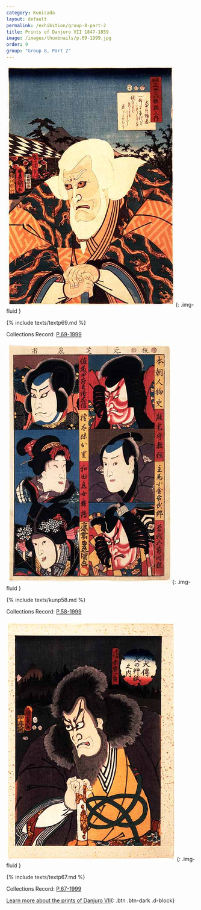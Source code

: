 ```yaml
---
category: Kunisada
layout: default
permalink: /exhibition/group-8-part-2
title: Prints of Danjuro VII 1847-1859
image: /images/thumbnails/p.69-1999.jpg
order: 9
group: "Group 8, Part 2"
---
```

![Kunisada Image](/images/prints/p.69-1999.jpg){: .img-fluid }

{% include texts/textp69.md %}

Collections Record: [P.69-1999](https://data.fitzmuseum.cam.ac.uk/id/object/9462)

![Kunisada Image](/images/prints/p.58-1999.jpg){: .img-fluid }

{% include texts/kunp58.md %}

Collections Record: [P.58-1999](https://data.fitzmuseum.cam.ac.uk/id/object/9450)

![Kunisada Image](/images/prints/p.67-1999.jpg){: .img-fluid }

{% include texts/textp67.md %}

Collections Record: [P.67-1999](https://data.fitzmuseum.cam.ac.uk/id/object/9460)

[Learn more about the prints of Danjuro VII](/themes/textE){: .btn .btn-dark .d-block}
